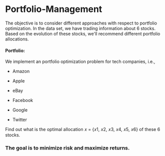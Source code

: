 # Portfolio-Management

The objective is to consider different approaches with respect to portfolio optimization. In the data set, we have trading information about 6 stocks. Based on the evolution of these stocks, we'll recommend different portfolio allocations.


#### Portfolio:

We implement an portfolio optimization problem for tech companies, i.e.,

- Amazon

- Apple

- eBay

- Facebook

- Google

- Twitter

Find out what is the optimal allocation 𝑥 = {𝑥1, 𝑥2, 𝑥3, 𝑥4, 𝑥5, 𝑥6} of these 6 stocks.

### The goal is to minimize risk and maximize returns.
